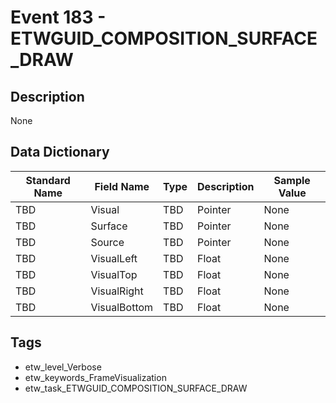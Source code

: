 # Event 183 - ETWGUID_COMPOSITION_SURFACE_DRAW

## Description
None

## Data Dictionary
|Standard Name|Field Name|Type|Description|Sample Value|
|---|---|---|---|---|
|TBD|Visual|TBD|Pointer|None|None|
|TBD|Surface|TBD|Pointer|None|None|
|TBD|Source|TBD|Pointer|None|None|
|TBD|VisualLeft|TBD|Float|None|None|
|TBD|VisualTop|TBD|Float|None|None|
|TBD|VisualRight|TBD|Float|None|None|
|TBD|VisualBottom|TBD|Float|None|None|

## Tags
* etw_level_Verbose
* etw_keywords_FrameVisualization
* etw_task_ETWGUID_COMPOSITION_SURFACE_DRAW